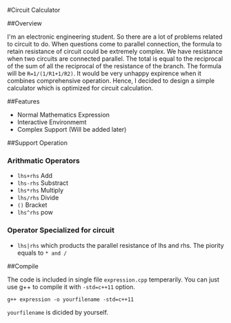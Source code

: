 #Circuit Calculator

##Overview

I'm an electronic engineering student. So there are a lot of problems related to circuit to do. When questions come to parallel connection, the formula to retain resistance of circuit could be extremely complex.
We have resistance when two circuits are connected parallel. The total is equal to the reciprocal of the sum of all the reciprocal of the resistance of the branch. The formula will be `R=1/(1/R1+1/R2)`.
It would be very unhappy expirence when it combines comprehensive operation. Hence, I decided to design a simple calculator which is optimized for circuit calculation.

##Features

+ Normal Mathematics Expression
+ Interactive Environmemt
+ Complex Support (Will be added later)

##Support Operation

### Arithmatic Operators

+ `lhs+rhs` Add
+ `lhs-rhs` Substract
+ `lhs*rhs` Multiply
+ `lhs/rhs` Divide
+ `()`      Bracket
+ `lhs^rhs` pow

### Operator Specialized for circuit

+ `lhs|rhs`  which products the parallel resistance of lhs and rhs. The piority equals to `* and /`

##Compile

The code is included in single file `expression.cpp` temperarily. You can just use g++ to compile it with `-std=c++11` option.

`g++ expression -o yourfilename -std=c++11`

`yourfilename` is dicided by yourself.
